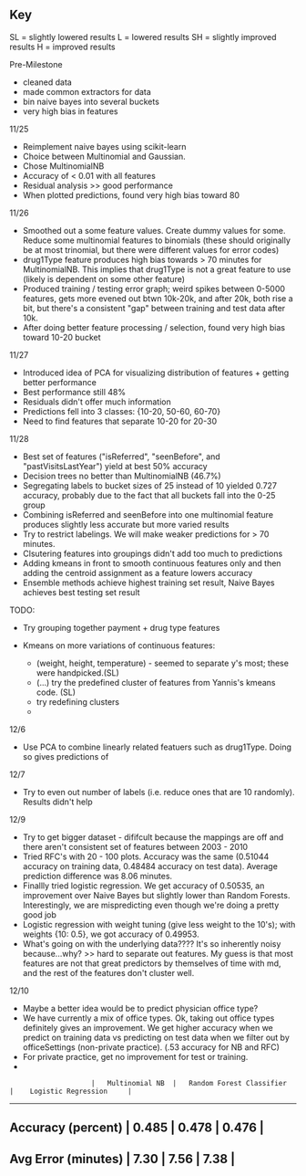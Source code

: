 Key
---

SL = slightly lowered results
L = lowered results 
SH = slightly improved results
H = improved results

Pre-Milestone 
- cleaned data
- made common extractors for data
- bin naive bayes into several buckets
- very high bias in features

11/25
- Reimplement naive bayes using scikit-learn
- Choice between Multinomial and Gaussian.
- Chose MultinomialNB
- Accuracy of < 0.01 with all features
- Residual analysis >> good performance
- When plotted predictions, found very high bias toward 80

11/26
- Smoothed out a some feature values. Create dummy values for some. Reduce some multinomial features to binomials (these should originally be at most trinomial, but there were different values for error codes)
- drug1Type feature produces high bias towards > 70 minutes for MultinomialNB. This implies that drug1Type 
is not a great feature to use (likely is dependent on some other feature)
- Produced training / testing error graph; weird spikes between 0-5000 features,
gets more evened out btwn 10k-20k, and after 20k, both rise a bit, but there's a consistent "gap" between training and test data after 10k.
- After doing better feature processing / selection, found very high bias toward 10-20 bucket

11/27
- Introduced idea of PCA for visualizing distribution of features + getting better performance
- Best performance still 48%
- Residuals didn't offer much information
- Predictions fell into 3 classes: {10-20, 50-60, 60-70}
- Need to find features that separate 10-20 for 20-30

11/28
- Best set of features ("isReferred", "seenBefore", and "pastVisitsLastYear") yield at best 50% accuracy
- Decision trees no better than MultinomialNB (46.7%)
- Segregating labels to bucket sizes of 25 instead of 10 yielded 0.727 accuracy, probably due to the fact that all buckets fall into the 0-25 group
- Combining isReferred and seenBefore into one multinomial feature produces slightly less accurate but more varied results
- Try to restrict labelings. We will make weaker predictions for > 70 minutes.
- Clsutering features into groupings didn't add too much to predictions
- Adding kmeans in front to smooth continuous features only and then adding the centroid assignment as a feature lowers accuracy
- Ensemble methods achieve highest training set result, Naive Bayes achieves best testing set result

TODO:
- Try grouping together payment + drug type features
- Kmeans on more variations of continuous features:

	- (weight, height, temperature) - seemed to separate y's most; these were handpicked.(SL)
	- (...) try the predefined cluster of features from Yannis's kmeans code. (SL)
	- try redefining clusters
	- 

12/6 
- Use PCA to combine linearly related featuers such as drug1Type. Doing so gives predictions of 

12/7 
- Try to even out number of labels (i.e. reduce ones that are 10 randomly). Results didn't help

12/9
- Try to get bigger dataset - dififcult because the mappings are off and there aren't consistent set of features between 2003 - 2010
- Tried RFC's with 20 - 100 plots. Accuracy was the same (0.51044 accuracy on training data,  0.48484 accuracy on test data). Average prediction difference was 8.06 minutes.
- Finallly tried logistic regression. We get accuracy of 0.50535, an improvement over Naive Bayes but slightly lower than Random Forests. Interestingly, we are mispredicting even though we're doing a pretty good job
- Logistic regression with weight tuning (give less weight to the 10's); with weights {10: 0.5}, we got accuracy of 0.49953.
- What's going on with the underlying data???? It's so inherently noisy because...why? >> hard to separate out features. My guess is that most features are not that great predictors by themselves of time with md, and the rest of the features don't cluster well.

12/10
- Maybe a better idea would be to predict physician office type?
- We have currently a mix of office types. Ok, taking out office types definitely gives an improvement. We get higher accuracy when we predict on training data vs predicting on test data when we filter out by officeSettings (non-private practice). (.53 accuracy for NB and RFC)
- For private practice, get no improvement for test or training.
- 

						|	Multinomial NB 	|	Random Forest Classifier   |	Logistic Regression 	| 
---------------------------------------------------------------------------------------------------------
Accuracy (percent)  	|      0.485 		| 			0.478 			   |   			0.476  			|
---------------------------------------------------------------------------------------------------------
Avg Error (minutes)		|	    7.30    	| 			7.56 			   |			7.38 			|
---------------------------------------------------------------------------------------------------------


